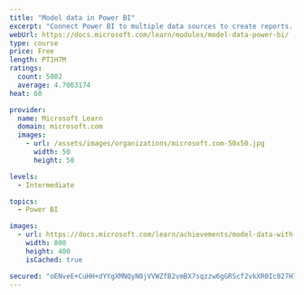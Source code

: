 ```yaml
---
title: "Model data in Power BI"
excerpt: "Connect Power BI to multiple data sources to create reports. Define the relationship between your data sources."
webUrl: https://docs.microsoft.com/learn/modules/model-data-power-bi/
type: course
price: Free
length: PT1H7M
ratings:
  count: 5002
  average: 4.7063174
heat: 60

provider:
  name: Microsoft Learn
  domain: microsoft.com
  images:
    - url: /assets/images/organizations/microsoft.com-50x50.jpg
      width: 50
      height: 50

levels:
  - Intermediate

topics:
  - Power BI

images:
  - url: https://docs.microsoft.com/learn/achievements/model-data-with-power-bi-desktop-social.png
    width: 800
    height: 400
    isCached: true

secured: "oENveE+CuHH+dYYgXMNQyN0jVVWZfB2vmBX7sqzzw6gGRScf2vkXR0Ic827H7fSl6oNVZ3dacdutv2Z3a0XDoZm2gqrLrL85qo+V6Oemd51DEcdE6dN6GoHF5lznzO4NqeNnKg7IWxPgvjjbcfhaD0txPr5Yz+Gg7gsPsHS2Jnuv1cXSKyzSs8qkECUbjkpiCfcXxwUlT2qqzhsb+H8bMqtqRZgyjBFhyWErGqmbrfbTm0DaXrmhG56aaPHYk3Ltn5RFkIbcomHWf3IB0qqDq0aZcDG4hZuMzq4BCrvtf0lz58mVdNZrc0uEjGpnK6r9yMyFAqxAEzMvpEF7XK4spry/V12fJbH7p5Iulp3LGCXakEzlSfnArzVlrqIRIWHPzaFADQM0iZkvFB6oNLwtBt7t4YXHZtiuRWvLgi0HaJw=;8O9IJ034Z10gid/ZqyRYqw=="
---
```


